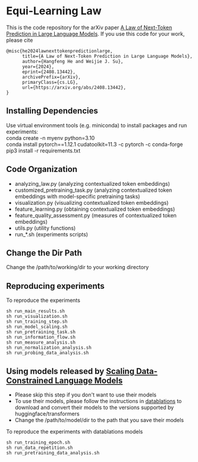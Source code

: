 # Equi-Learning Law
This is the code repository for the arXiv paper [A Law of Next-Token Prediction in Large Language Models](https://arxiv.org/pdf/2408.13442).
If you use this code for your work, please cite
```
@misc{he2024lawnexttokenpredictionlarge,
      title={A Law of Next-Token Prediction in Large Language Models}, 
      author={Hangfeng He and Weijie J. Su},
      year={2024},
      eprint={2408.13442},
      archivePrefix={arXiv},
      primaryClass={cs.LG},
      url={https://arxiv.org/abs/2408.13442}, 
}
```
## Installing Dependencies
Use virtual environment tools (e.g. miniconda) to install packages and run experiments:\
conda create -n myenv python=3.10\
conda install pytorch==1.12.1 cudatoolkit=11.3 -c pytorch -c conda-forge\
pip3 install -r requirements.txt

## Code Organization
- analyzing_law.py (analyzing contextualized token embeddings)
- customized_pretraining_task.py (analyzing contextualized token embeddings with model-specific pretraining tasks)
- visualization.py (visualizing contextualized token embeddings)
- feature_learning.py (obtaining contextualized token embeddings)
- feature_quality_assessment.py (measures of contextualized token embeddings)
- utils.py (utility functions)
- run_*.sh (experiments scripts)

## Change the Dir Path
Change the /path/to/working/dir to your working directory

## Reproducing experiments

To reproduce the experiments
```
sh run_main_results.sh
sh run_visualization.sh
sh run_training_step.sh
sh run_model_scaling.sh
sh run_pretraining_task.sh
sh run_information_flow.sh
sh run_measure_analysis.sh
sh run_normalization_analysis.sh
sh run_probing_data_analysis.sh
```

## Using models released by [Scaling Data-Constrained Language Models](https://arxiv.org/pdf/2305.16264)
- Please skip this step if you don't want to use their models
- To use their models, please follow the instructions in [datablations](https://github.com/huggingface/datablations) to download and convert their models to the versions supported by huggingface/transformers
- Change the /path/to/model/dir to the path that you save their models

To reproduce the experiments with datablations models
```
sh run_training_epoch.sh
sh run_data_repetition.sh
sh run_pretraining_data_analysis.sh
```
